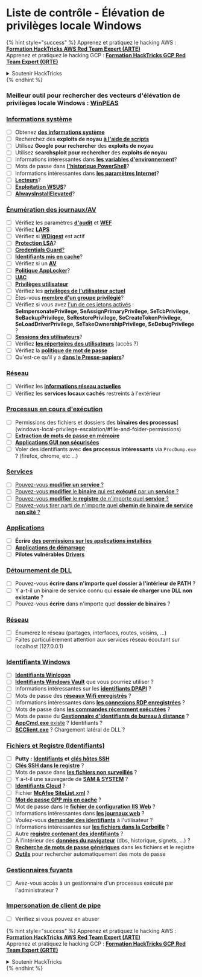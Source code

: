 # Liste de contrôle - Élévation de privilèges locale Windows

{% hint style="success" %}
Apprenez et pratiquez le hacking AWS :<img src="/.gitbook/assets/arte.png" alt="" data-size="line">[**Formation HackTricks AWS Red Team Expert (ARTE)**](https://training.hacktricks.xyz/courses/arte)<img src="/.gitbook/assets/arte.png" alt="" data-size="line">\
Apprenez et pratiquez le hacking GCP : <img src="/.gitbook/assets/grte.png" alt="" data-size="line">[**Formation HackTricks GCP Red Team Expert (GRTE)**<img src="/.gitbook/assets/grte.png" alt="" data-size="line">](https://training.hacktricks.xyz/courses/grte)

<details>

<summary>Soutenir HackTricks</summary>

* Vérifiez les [**plans d'abonnement**](https://github.com/sponsors/carlospolop) !
* **Rejoignez le** 💬 [**groupe Discord**](https://discord.gg/hRep4RUj7f) ou le [**groupe telegram**](https://t.me/peass) ou **suivez-nous sur** **Twitter** 🐦 [**@hacktricks\_live**](https://twitter.com/hacktricks\_live)**.**
* **Partagez des astuces de hacking en soumettant des PR aux** [**HackTricks**](https://github.com/carlospolop/hacktricks) et [**HackTricks Cloud**](https://github.com/carlospolop/hacktricks-cloud) dépôts GitHub.

</details>
{% endhint %}

### **Meilleur outil pour rechercher des vecteurs d'élévation de privilèges locale Windows :** [**WinPEAS**](https://github.com/carlospolop/privilege-escalation-awesome-scripts-suite/tree/master/winPEAS)

### [Informations système](windows-local-privilege-escalation/#system-info)

* [ ] Obtenez [**des informations système**](windows-local-privilege-escalation/#system-info)
* [ ] Recherchez des **exploits de noyau** [**à l'aide de scripts**](windows-local-privilege-escalation/#version-exploits)
* [ ] Utilisez **Google pour rechercher** des **exploits de noyau**
* [ ] Utilisez **searchsploit pour rechercher** des **exploits de noyau**
* [ ] Informations intéressantes dans [**les variables d'environnement**](windows-local-privilege-escalation/#environment)?
* [ ] Mots de passe dans [**l'historique PowerShell**](windows-local-privilege-escalation/#powershell-history)?
* [ ] Informations intéressantes dans [**les paramètres Internet**](windows-local-privilege-escalation/#internet-settings)?
* [ ] [**Lecteurs**](windows-local-privilege-escalation/#drives)?
* [ ] [**Exploitation WSUS**](windows-local-privilege-escalation/#wsus)?
* [ ] [**AlwaysInstallElevated**](windows-local-privilege-escalation/#alwaysinstallelevated)?

### [Énumération des journaux/AV](windows-local-privilege-escalation/#enumeration)

* [ ] Vérifiez les paramètres [**d'audit**](windows-local-privilege-escalation/#audit-settings) et [**WEF**](windows-local-privilege-escalation/#wef)
* [ ] Vérifiez [**LAPS**](windows-local-privilege-escalation/#laps)
* [ ] Vérifiez si [**WDigest**](windows-local-privilege-escalation/#wdigest) est actif
* [ ] [**Protection LSA**](windows-local-privilege-escalation/#lsa-protection)?
* [ ] [**Credentials Guard**](windows-local-privilege-escalation/#credentials-guard)[?](windows-local-privilege-escalation/#cached-credentials)
* [ ] [**Identifiants mis en cache**](windows-local-privilege-escalation/#cached-credentials)?
* [ ] Vérifiez si un [**AV**](https://github.com/carlospolop/hacktricks/blob/master/windows-hardening/windows-av-bypass/README.md)
* [ ] [**Politique AppLocker**](https://github.com/carlospolop/hacktricks/blob/master/windows-hardening/authentication-credentials-uac-and-efs/README.md#applocker-policy)?
* [ ] [**UAC**](https://github.com/carlospolop/hacktricks/blob/master/windows-hardening/authentication-credentials-uac-and-efs/uac-user-account-control/README.md)
* [ ] [**Privilèges utilisateur**](windows-local-privilege-escalation/#users-and-groups)
* [ ] Vérifiez les [**privilèges de l'utilisateur actuel**](windows-local-privilege-escalation/#users-and-groups)
* [ ] Êtes-vous [**membre d'un groupe privilégié**](windows-local-privilege-escalation/#privileged-groups)?
* [ ] Vérifiez si vous avez [l'un de ces jetons activés](windows-local-privilege-escalation/#token-manipulation) : **SeImpersonatePrivilege, SeAssignPrimaryPrivilege, SeTcbPrivilege, SeBackupPrivilege, SeRestorePrivilege, SeCreateTokenPrivilege, SeLoadDriverPrivilege, SeTakeOwnershipPrivilege, SeDebugPrivilege** ?
* [ ] [**Sessions des utilisateurs**](windows-local-privilege-escalation/#logged-users-sessions)?
* [ ] Vérifiez [**les répertoires des utilisateurs**](windows-local-privilege-escalation/#home-folders) (accès ?)
* [ ] Vérifiez la [**politique de mot de passe**](windows-local-privilege-escalation/#password-policy)
* [ ] Qu'est-ce qu'il y a [**dans le Presse-papiers**](windows-local-privilege-escalation/#get-the-content-of-the-clipboard)?

### [Réseau](windows-local-privilege-escalation/#network)

* [ ] Vérifiez les [**informations réseau actuelles**](windows-local-privilege-escalation/#network)
* [ ] Vérifiez les **services locaux cachés** restreints à l'extérieur

### [Processus en cours d'exécution](windows-local-privilege-escalation/#running-processes)

* [ ] Permissions des fichiers et dossiers des **binaires des processus**](windows-local-privilege-escalation/#file-and-folder-permissions)
* [ ] [**Extraction de mots de passe en mémoire**](windows-local-privilege-escalation/#memory-password-mining)
* [ ] [**Applications GUI non sécurisées**](windows-local-privilege-escalation/#insecure-gui-apps)
* [ ] Voler des identifiants avec **des processus intéressants** via `ProcDump.exe` ? (firefox, chrome, etc ...)

### [Services](windows-local-privilege-escalation/#services)

* [ ] [Pouvez-vous **modifier un service** ?](windows-local-privilege-escalation/#permissions)
* [ ] [Pouvez-vous **modifier** le **binaire** qui est **exécuté** par un **service** ?](windows-local-privilege-escalation/#modify-service-binary-path)
* [ ] [Pouvez-vous **modifier** le **registre** de n'importe quel **service** ?](windows-local-privilege-escalation/#services-registry-modify-permissions)
* [ ] [Pouvez-vous tirer parti de n'importe quel **chemin de binaire de service non cité** ?](windows-local-privilege-escalation/#unquoted-service-paths)

### [**Applications**](windows-local-privilege-escalation/#applications)

* [ ] **Écrire** [**des permissions sur les applications installées**](windows-local-privilege-escalation/#write-permissions)
* [ ] [**Applications de démarrage**](windows-local-privilege-escalation/#run-at-startup)
* [ ] **Pilotes vulnérables** [**Drivers**](windows-local-privilege-escalation/#drivers)

### [Détournement de DLL](windows-local-privilege-escalation/#path-dll-hijacking)

* [ ] Pouvez-vous **écrire dans n'importe quel dossier à l'intérieur de PATH** ?
* [ ] Y a-t-il un binaire de service connu qui **essaie de charger une DLL non existante** ?
* [ ] Pouvez-vous **écrire** dans n'importe quel **dossier de binaires** ?

### [Réseau](windows-local-privilege-escalation/#network)

* [ ] Énumérez le réseau (partages, interfaces, routes, voisins, ...)
* [ ] Faites particulièrement attention aux services réseau écoutant sur localhost (127.0.0.1)

### [Identifiants Windows](windows-local-privilege-escalation/#windows-credentials)

* [ ] [**Identifiants Winlogon**](windows-local-privilege-escalation/#winlogon-credentials)
* [ ] [**Identifiants Windows Vault**](windows-local-privilege-escalation/#credentials-manager-windows-vault) que vous pourriez utiliser ?
* [ ] Informations intéressantes sur les [**identifiants DPAPI**](windows-local-privilege-escalation/#dpapi) ?
* [ ] Mots de passe des [**réseaux Wifi enregistrés**](windows-local-privilege-escalation/#wifi) ?
* [ ] Informations intéressantes dans [**les connexions RDP enregistrées**](windows-local-privilege-escalation/#saved-rdp-connections) ?
* [ ] Mots de passe dans [**les commandes récemment exécutées**](windows-local-privilege-escalation/#recently-run-commands) ?
* [ ] Mots de passe du [**Gestionnaire d'identifiants de bureau à distance**](windows-local-privilege-escalation/#remote-desktop-credential-manager) ?
* [ ] [**AppCmd.exe** existe](windows-local-privilege-escalation/#appcmd-exe) ? Identifiants ?
* [ ] [**SCClient.exe**](windows-local-privilege-escalation/#scclient-sccm) ? Chargement latéral de DLL ?

### [Fichiers et Registre (Identifiants)](windows-local-privilege-escalation/#files-and-registry-credentials)

* [ ] **Putty :** [**Identifiants**](windows-local-privilege-escalation/#putty-creds) **et** [**clés hôtes SSH**](windows-local-privilege-escalation/#putty-ssh-host-keys)
* [ ] [**Clés SSH dans le registre**](windows-local-privilege-escalation/#ssh-keys-in-registry) ?
* [ ] Mots de passe dans [**les fichiers non surveillés**](windows-local-privilege-escalation/#unattended-files) ?
* [ ] Y a-t-il une sauvegarde de [**SAM & SYSTEM**](windows-local-privilege-escalation/#sam-and-system-backups) ?
* [ ] [**Identifiants Cloud**](windows-local-privilege-escalation/#cloud-credentials) ?
* [ ] Fichier [**McAfee SiteList.xml**](windows-local-privilege-escalation/#mcafee-sitelist.xml) ?
* [ ] [**Mot de passe GPP mis en cache**](windows-local-privilege-escalation/#cached-gpp-pasword) ?
* [ ] Mot de passe dans le [**fichier de configuration IIS Web**](windows-local-privilege-escalation/#iis-web-config) ?
* [ ] Informations intéressantes dans [**les journaux web**](windows-local-privilege-escalation/#logs) ?
* [ ] Voulez-vous [**demander des identifiants**](windows-local-privilege-escalation/#ask-for-credentials) à l'utilisateur ?
* [ ] Informations intéressantes sur [**les fichiers dans la Corbeille**](windows-local-privilege-escalation/#credentials-in-the-recyclebin) ?
* [ ] Autre [**registre contenant des identifiants**](windows-local-privilege-escalation/#inside-the-registry) ?
* [ ] À l'intérieur des [**données du navigateur**](windows-local-privilege-escalation/#browsers-history) (dbs, historique, signets, ...) ?
* [ ] [**Recherche de mots de passe génériques**](windows-local-privilege-escalation/#generic-password-search-in-files-and-registry) dans les fichiers et le registre
* [ ] [**Outils**](windows-local-privilege-escalation/#tools-that-search-for-passwords) pour rechercher automatiquement des mots de passe

### [Gestionnaires fuyants](windows-local-privilege-escalation/#leaked-handlers)

* [ ] Avez-vous accès à un gestionnaire d'un processus exécuté par l'administrateur ?

### [Impersonation de client de pipe](windows-local-privilege-escalation/#named-pipe-client-impersonation)

* [ ] Vérifiez si vous pouvez en abuser

{% hint style="success" %}
Apprenez et pratiquez le hacking AWS :<img src="/.gitbook/assets/arte.png" alt="" data-size="line">[**Formation HackTricks AWS Red Team Expert (ARTE)**](https://training.hacktricks.xyz/courses/arte)<img src="/.gitbook/assets/arte.png" alt="" data-size="line">\
Apprenez et pratiquez le hacking GCP : <img src="/.gitbook/assets/grte.png" alt="" data-size="line">[**Formation HackTricks GCP Red Team Expert (GRTE)**<img src="/.gitbook/assets/grte.png" alt="" data-size="line">](https://training.hacktricks.xyz/courses/grte)

<details>

<summary>Soutenir HackTricks</summary>

* Vérifiez les [**plans d'abonnement**](https://github.com/sponsors/carlospolop) !
* **Rejoignez le** 💬 [**groupe Discord**](https://discord.gg/hRep4RUj7f) ou le [**groupe telegram**](https://t.me/peass) ou **suivez-nous sur** **Twitter** 🐦 [**@hacktricks\_live**](https://twitter.com/hacktricks\_live)**.**
* **Partagez des astuces de hacking en soumettant des PR aux** [**HackTricks**](https://github.com/carlospolop/hacktricks) et [**HackTricks Cloud**](https://github.com/carlospolop/hacktricks-cloud) dépôts GitHub.

</details>
{% endhint %}
